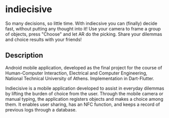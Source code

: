 # indiecisive

So many decisions, so little time. With indiecsive you can (finally) decide fast, without putting any thought into it! Use your camera to frame a group of objects, press "Choose" and let AR do the picking. Share your dilemmas and choice results with your friends!

## Description
Android mobile application, developed as the final project for the course of Human-Computer Interaction, Electrical and Computer Engineering, National Technical University of Athens. Implementation in Dart-Flutter.

Indiecisive is a mobile application developed to assist in everyday dilemmas by lifting the burden of choice from the user. Through the mobile camera or manual typing, the application registers objects and makes a choice among them. It enables user sharing, has an NFC function, and keeps a record of previous logs through a database.
